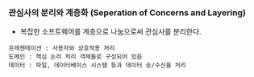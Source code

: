 ### 관심사의 분리와 계층화 (Seperation of Concerns and Layering)

- 복잡한 소프트웨어를 계층으로 나눔으로써 관심사를 분리한다.

~~~
프레젠테이션 : 사용자와 상호작용 처리
도메인 : 핵심 논리 처리 객체들로 구성되어 있음
데이터 : 파일, 데이터베이스 시스템 등과 데이터 송/수신을 처리
~~~
